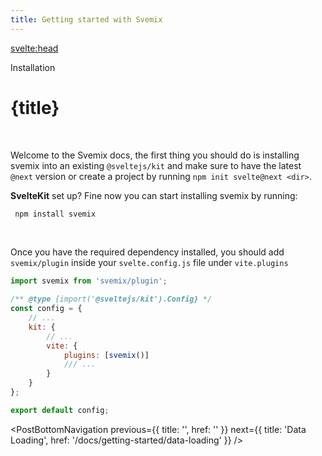 ```yaml
---
title: Getting started with Svemix
---
```


<script context="module">
	export const prerender = true;
</script>
<script>
	import PostBottomNavigation from "../../../components/PostBottomNavigation.svelte";
</script>

<svelte:head>

<title> Getting started - SVEMIX </title>
<meta name="description" content="Getting started with SVEMIX is easy">
</svelte:head>

<p class="mb-4 leading-6 font-semibold text-sky-300">Installation</p>

# {title}

<br>

Welcome to the Svemix docs, the first thing you should do is installing svemix into an existing `@sveltejs/kit` and make sure to have the latest `@next` version or create a project by running `npm init svelte@next <dir>`.

**SvelteKit** set up? Fine now you can start installing svemix by running:

```sh
 npm install svemix
```

<br>

Once you have the required dependency installed, you should add `svemix/plugin` inside your `svelte.config.js` file under `vite.plugins`

```javascript
import svemix from 'svemix/plugin';

/** @type {import('@sveltejs/kit').Config} */
const config = {
	// ...
	kit: {
		// ...
		vite: {
			plugins: [svemix()]
			/// ...
		}
	}
};

export default config;
```

<PostBottomNavigation
previous={{ title: '', href: '' }}
next={{ title: 'Data Loading', href: '/docs/getting-started/data-loading'  }}
/>
